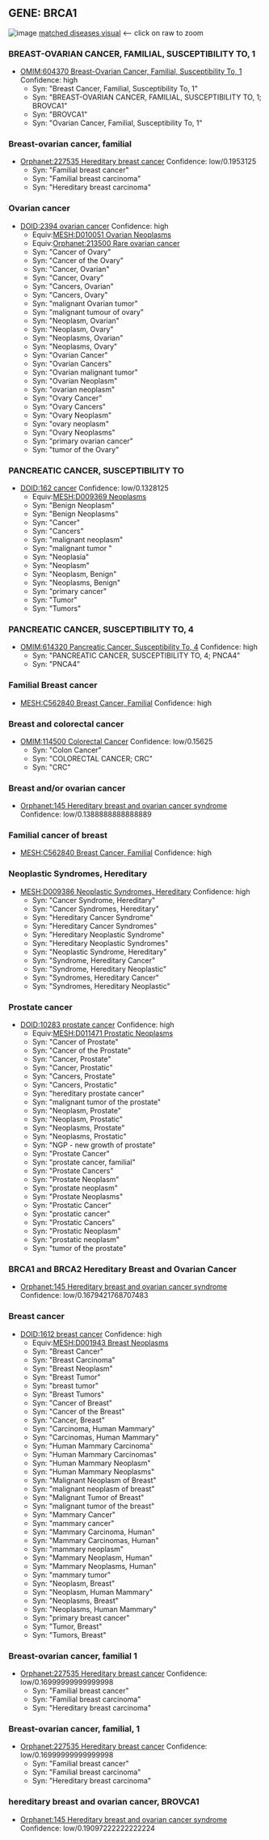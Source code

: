 
## GENE: BRCA1

![image](BRCA1.png)
[matched diseases visual](BRCA1.png)  <-- click on raw to zoom


### BREAST-OVARIAN CANCER, FAMILIAL, SUSCEPTIBILITY TO, 1
 * [OMIM:604370 Breast-Ovarian Cancer, Familial, Susceptibility To, 1](http://beta.monarchinitiative.org/disease/OMIM:604370) Confidence: high
    * Syn: "Breast Cancer, Familial, Susceptibility To, 1"
    * Syn: "BREAST-OVARIAN CANCER, FAMILIAL, SUSCEPTIBILITY TO, 1; BROVCA1"
    * Syn: "BROVCA1"
    * Syn: "Ovarian Cancer, Familial, Susceptibility To, 1"

### Breast-ovarian cancer, familial
 * [Orphanet:227535 Hereditary breast cancer](http://beta.monarchinitiative.org/disease/Orphanet:227535) Confidence: low/0.1953125
    * Syn: "Familial breast cancer"
    * Syn: "Familial breast carcinoma"
    * Syn: "Hereditary breast carcinoma"

### Ovarian cancer
 * [DOID:2394 ovarian cancer](http://beta.monarchinitiative.org/disease/DOID:2394) Confidence: high
    * Equiv:[MESH:D010051 Ovarian Neoplasms](http://beta.monarchinitiative.org/disease/MESH:D010051)
    * Equiv:[Orphanet:213500 Rare ovarian cancer](http://beta.monarchinitiative.org/disease/Orphanet:213500)
    * Syn: "Cancer of Ovary"
    * Syn: "Cancer of the Ovary"
    * Syn: "Cancer, Ovarian"
    * Syn: "Cancer, Ovary"
    * Syn: "Cancers, Ovarian"
    * Syn: "Cancers, Ovary"
    * Syn: "malignant Ovarian tumor"
    * Syn: "malignant tumour of ovary"
    * Syn: "Neoplasm, Ovarian"
    * Syn: "Neoplasm, Ovary"
    * Syn: "Neoplasms, Ovarian"
    * Syn: "Neoplasms, Ovary"
    * Syn: "Ovarian Cancer"
    * Syn: "Ovarian Cancers"
    * Syn: "Ovarian malignant tumor"
    * Syn: "Ovarian Neoplasm"
    * Syn: "ovarian neoplasm"
    * Syn: "Ovary Cancer"
    * Syn: "Ovary Cancers"
    * Syn: "Ovary Neoplasm"
    * Syn: "ovary neoplasm"
    * Syn: "Ovary Neoplasms"
    * Syn: "primary ovarian cancer"
    * Syn: "tumor of the Ovary"

### PANCREATIC CANCER, SUSCEPTIBILITY TO
 * [DOID:162 cancer](http://beta.monarchinitiative.org/disease/DOID:162) Confidence: low/0.1328125
    * Equiv:[MESH:D009369 Neoplasms](http://beta.monarchinitiative.org/disease/MESH:D009369)
    * Syn: "Benign Neoplasm"
    * Syn: "Benign Neoplasms"
    * Syn: "Cancer"
    * Syn: "Cancers"
    * Syn: "malignant neoplasm"
    * Syn: "malignant tumor "
    * Syn: "Neoplasia"
    * Syn: "Neoplasm"
    * Syn: "Neoplasm, Benign"
    * Syn: "Neoplasms, Benign"
    * Syn: "primary cancer"
    * Syn: "Tumor"
    * Syn: "Tumors"

### PANCREATIC CANCER, SUSCEPTIBILITY TO, 4
 * [OMIM:614320 Pancreatic Cancer, Susceptibility To, 4](http://beta.monarchinitiative.org/disease/OMIM:614320) Confidence: high
    * Syn: "PANCREATIC CANCER, SUSCEPTIBILITY TO, 4; PNCA4"
    * Syn: "PNCA4"

### Familial Breast cancer
 * [MESH:C562840 Breast Cancer, Familial](http://beta.monarchinitiative.org/disease/MESH:C562840) Confidence: high

### Breast and colorectal cancer
 * [OMIM:114500 Colorectal Cancer](http://beta.monarchinitiative.org/disease/OMIM:114500) Confidence: low/0.15625
    * Syn: "Colon Cancer"
    * Syn: "COLORECTAL CANCER; CRC"
    * Syn: "CRC"

### Breast and/or ovarian cancer
 * [Orphanet:145 Hereditary breast and ovarian cancer syndrome](http://beta.monarchinitiative.org/disease/Orphanet:145) Confidence: low/0.1388888888888889

### Familial cancer of breast
 * [MESH:C562840 Breast Cancer, Familial](http://beta.monarchinitiative.org/disease/MESH:C562840) Confidence: high

### Neoplastic Syndromes, Hereditary
 * [MESH:D009386 Neoplastic Syndromes, Hereditary](http://beta.monarchinitiative.org/disease/MESH:D009386) Confidence: high
    * Syn: "Cancer Syndrome, Hereditary"
    * Syn: "Cancer Syndromes, Hereditary"
    * Syn: "Hereditary Cancer Syndrome"
    * Syn: "Hereditary Cancer Syndromes"
    * Syn: "Hereditary Neoplastic Syndrome"
    * Syn: "Hereditary Neoplastic Syndromes"
    * Syn: "Neoplastic Syndrome, Hereditary"
    * Syn: "Syndrome, Hereditary Cancer"
    * Syn: "Syndrome, Hereditary Neoplastic"
    * Syn: "Syndromes, Hereditary Cancer"
    * Syn: "Syndromes, Hereditary Neoplastic"

### Prostate cancer
 * [DOID:10283 prostate cancer](http://beta.monarchinitiative.org/disease/DOID:10283) Confidence: high
    * Equiv:[MESH:D011471 Prostatic Neoplasms](http://beta.monarchinitiative.org/disease/MESH:D011471)
    * Syn: "Cancer of Prostate"
    * Syn: "Cancer of the Prostate"
    * Syn: "Cancer, Prostate"
    * Syn: "Cancer, Prostatic"
    * Syn: "Cancers, Prostate"
    * Syn: "Cancers, Prostatic"
    * Syn: "hereditary prostate cancer"
    * Syn: "malignant tumor of the prostate"
    * Syn: "Neoplasm, Prostate"
    * Syn: "Neoplasm, Prostatic"
    * Syn: "Neoplasms, Prostate"
    * Syn: "Neoplasms, Prostatic"
    * Syn: "NGP - new growth of prostate"
    * Syn: "Prostate Cancer"
    * Syn: "prostate cancer, familial"
    * Syn: "Prostate Cancers"
    * Syn: "Prostate Neoplasm"
    * Syn: "prostate neoplasm"
    * Syn: "Prostate Neoplasms"
    * Syn: "Prostatic Cancer"
    * Syn: "prostatic cancer"
    * Syn: "Prostatic Cancers"
    * Syn: "Prostatic Neoplasm"
    * Syn: "prostatic neoplasm"
    * Syn: "tumor of the prostate"

### BRCA1 and BRCA2 Hereditary Breast and Ovarian Cancer
 * [Orphanet:145 Hereditary breast and ovarian cancer syndrome](http://beta.monarchinitiative.org/disease/Orphanet:145) Confidence: low/0.1679421768707483

### Breast cancer
 * [DOID:1612 breast cancer](http://beta.monarchinitiative.org/disease/DOID:1612) Confidence: high
    * Equiv:[MESH:D001943 Breast Neoplasms](http://beta.monarchinitiative.org/disease/MESH:D001943)
    * Syn: "Breast Cancer"
    * Syn: "Breast Carcinoma"
    * Syn: "Breast Neoplasm"
    * Syn: "Breast Tumor"
    * Syn: "breast tumor"
    * Syn: "Breast Tumors"
    * Syn: "Cancer of Breast"
    * Syn: "Cancer of the Breast"
    * Syn: "Cancer, Breast"
    * Syn: "Carcinoma, Human Mammary"
    * Syn: "Carcinomas, Human Mammary"
    * Syn: "Human Mammary Carcinoma"
    * Syn: "Human Mammary Carcinomas"
    * Syn: "Human Mammary Neoplasm"
    * Syn: "Human Mammary Neoplasms"
    * Syn: "Malignant Neoplasm of Breast"
    * Syn: "malignant neoplasm of breast"
    * Syn: "Malignant Tumor of Breast"
    * Syn: "malignant tumor of the breast"
    * Syn: "Mammary Cancer"
    * Syn: "mammary cancer"
    * Syn: "Mammary Carcinoma, Human"
    * Syn: "Mammary Carcinomas, Human"
    * Syn: "mammary neoplasm"
    * Syn: "Mammary Neoplasm, Human"
    * Syn: "Mammary Neoplasms, Human"
    * Syn: "mammary tumor"
    * Syn: "Neoplasm, Breast"
    * Syn: "Neoplasm, Human Mammary"
    * Syn: "Neoplasms, Breast"
    * Syn: "Neoplasms, Human Mammary"
    * Syn: "primary breast cancer"
    * Syn: "Tumor, Breast"
    * Syn: "Tumors, Breast"

### Breast-ovarian cancer, familial 1
 * [Orphanet:227535 Hereditary breast cancer](http://beta.monarchinitiative.org/disease/Orphanet:227535) Confidence: low/0.16999999999999998
    * Syn: "Familial breast cancer"
    * Syn: "Familial breast carcinoma"
    * Syn: "Hereditary breast carcinoma"

### Breast-ovarian cancer, familial, 1
 * [Orphanet:227535 Hereditary breast cancer](http://beta.monarchinitiative.org/disease/Orphanet:227535) Confidence: low/0.16999999999999998
    * Syn: "Familial breast cancer"
    * Syn: "Familial breast carcinoma"
    * Syn: "Hereditary breast carcinoma"

### hereditary breast and ovarian cancer, BROVCA1
 * [Orphanet:145 Hereditary breast and ovarian cancer syndrome](http://beta.monarchinitiative.org/disease/Orphanet:145) Confidence: low/0.19097222222222224
